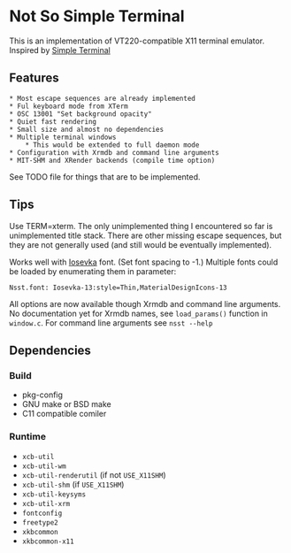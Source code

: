 Not So Simple Terminal
======================
This is an implementation of VT220-compatible X11 terminal emulator.
Inspired by [Simple Terminal](https://st.suckless.org/)

## Features
    * Most escape sequences are already implemented
    * Ful keyboard mode from XTerm
    * OSC 13001 "Set background opacity"
    * Quiet fast rendering
    * Small size and almost no dependencies
    * Multiple terminal windows
        * This would be extended to full daemon mode
    * Configuration with Xrmdb and command line arguments
    * MIT-SHM and XRender backends (compile time option)

See TODO file for things that are to be implemented.

## Tips

Use TERM=xterm. The only unimplemented thing I encountered so far is unimplemented title stack.
There are other missing escape sequences, but they are not generally used (and still would be eventually implemented).

Works well with [Iosevka](https://github.com/be5invis/Iosevka) font. (Set font spacing to -1.)
Multiple fonts could be loaded by enumerating them in parameter:

    Nsst.font: Iosevka-13:style=Thin,MaterialDesignIcons-13

All options are now available though Xrmdb and command line arguments.
No documentation yet for Xrmdb names, see `load_params()` function in `window.c`.
For command line arguments see `nsst --help`

## Dependencies
### Build

* pkg-config
* GNU make or BSD make
* C11 compatible comiler

### Runtime
* `xcb-util`
* `xcb-util-wm`
* `xcb-util-renderutil` (if not `USE_X11SHM`)
* `xcb-util-shm` (if `USE_X11SHM`)
* `xcb-util-keysyms`
* `xcb-util-xrm`
* `fontconfig`
* `freetype2`
* `xkbcommon`
* `xkbcommon-x11`
